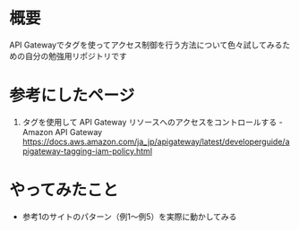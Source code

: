 # 概要
API Gatewayでタグを使ってアクセス制御を行う方法について色々試してみるための自分の勉強用リポジトリです

# 参考にしたページ
1. タグを使用して API Gateway リソースへのアクセスをコントロールする - Amazon API Gateway https://docs.aws.amazon.com/ja_jp/apigateway/latest/developerguide/apigateway-tagging-iam-policy.html

# やってみたこと
* 参考1のサイトのパターン（例1〜例5）を実際に動かしてみる
